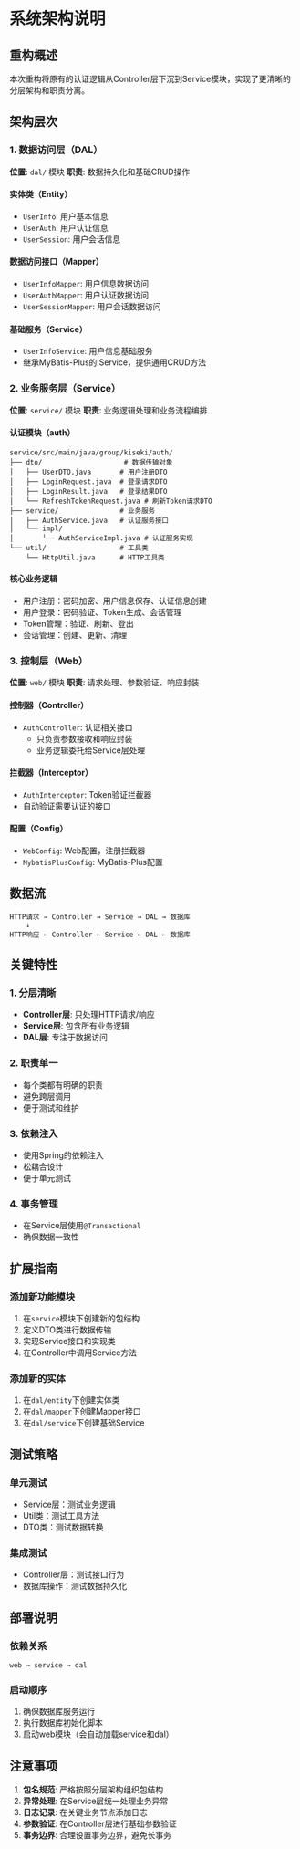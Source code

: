 # 系统架构说明

## 重构概述

本次重构将原有的认证逻辑从Controller层下沉到Service模块，实现了更清晰的分层架构和职责分离。

## 架构层次

### 1. 数据访问层（DAL）
**位置**: `dal/` 模块
**职责**: 数据持久化和基础CRUD操作

#### 实体类（Entity）
- `UserInfo`: 用户基本信息
- `UserAuth`: 用户认证信息
- `UserSession`: 用户会话信息

#### 数据访问接口（Mapper）
- `UserInfoMapper`: 用户信息数据访问
- `UserAuthMapper`: 用户认证数据访问
- `UserSessionMapper`: 用户会话数据访问

#### 基础服务（Service）
- `UserInfoService`: 用户信息基础服务
- 继承MyBatis-Plus的IService，提供通用CRUD方法

### 2. 业务服务层（Service）
**位置**: `service/` 模块
**职责**: 业务逻辑处理和业务流程编排

#### 认证模块（auth）
```
service/src/main/java/group/kiseki/auth/
├── dto/                    # 数据传输对象
│   ├── UserDTO.java       # 用户注册DTO
│   ├── LoginRequest.java  # 登录请求DTO
│   ├── LoginResult.java   # 登录结果DTO
│   └── RefreshTokenRequest.java # 刷新Token请求DTO
├── service/               # 业务服务
│   ├── AuthService.java   # 认证服务接口
│   └── impl/
│       └── AuthServiceImpl.java # 认证服务实现
└── util/                  # 工具类
    └── HttpUtil.java      # HTTP工具类
```

#### 核心业务逻辑
- 用户注册：密码加密、用户信息保存、认证信息创建
- 用户登录：密码验证、Token生成、会话管理
- Token管理：验证、刷新、登出
- 会话管理：创建、更新、清理

### 3. 控制层（Web）
**位置**: `web/` 模块
**职责**: 请求处理、参数验证、响应封装

#### 控制器（Controller）
- `AuthController`: 认证相关接口
  - 只负责参数接收和响应封装
  - 业务逻辑委托给Service层处理

#### 拦截器（Interceptor）
- `AuthInterceptor`: Token验证拦截器
- 自动验证需要认证的接口

#### 配置（Config）
- `WebConfig`: Web配置，注册拦截器
- `MybatisPlusConfig`: MyBatis-Plus配置

## 数据流

```
HTTP请求 → Controller → Service → DAL → 数据库
    ↓
HTTP响应 ← Controller ← Service ← DAL ← 数据库
```

## 关键特性

### 1. 分层清晰
- **Controller层**: 只处理HTTP请求/响应
- **Service层**: 包含所有业务逻辑
- **DAL层**: 专注于数据访问

### 2. 职责单一
- 每个类都有明确的职责
- 避免跨层调用
- 便于测试和维护

### 3. 依赖注入
- 使用Spring的依赖注入
- 松耦合设计
- 便于单元测试

### 4. 事务管理
- 在Service层使用`@Transactional`
- 确保数据一致性

## 扩展指南

### 添加新功能模块
1. 在`service`模块下创建新的包结构
2. 定义DTO类进行数据传输
3. 实现Service接口和实现类
4. 在Controller中调用Service方法

### 添加新的实体
1. 在`dal/entity`下创建实体类
2. 在`dal/mapper`下创建Mapper接口
3. 在`dal/service`下创建基础Service

## 测试策略

### 单元测试
- Service层：测试业务逻辑
- Util类：测试工具方法
- DTO类：测试数据转换

### 集成测试
- Controller层：测试接口行为
- 数据库操作：测试数据持久化

## 部署说明

### 依赖关系
```
web → service → dal
```

### 启动顺序
1. 确保数据库服务运行
2. 执行数据库初始化脚本
3. 启动web模块（会自动加载service和dal）

## 注意事项

1. **包名规范**: 严格按照分层架构组织包结构
2. **异常处理**: 在Service层统一处理业务异常
3. **日志记录**: 在关键业务节点添加日志
4. **参数验证**: 在Controller层进行基础参数验证
5. **事务边界**: 合理设置事务边界，避免长事务
